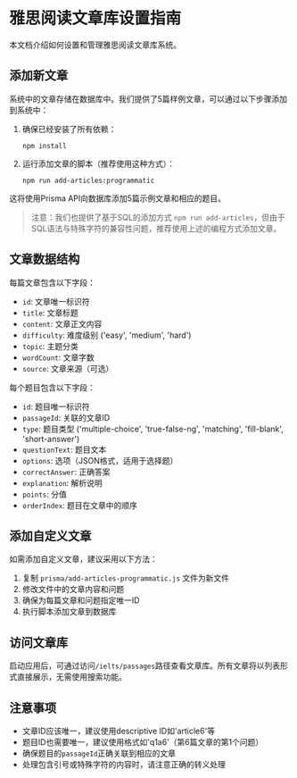 # 雅思阅读文章库设置指南

本文档介绍如何设置和管理雅思阅读文章库系统。

## 添加新文章

系统中的文章存储在数据库中。我们提供了5篇样例文章，可以通过以下步骤添加到系统中：

1. 确保已经安装了所有依赖：
   ```
   npm install
   ```

2. 运行添加文章的脚本（推荐使用这种方式）：
   ```
   npm run add-articles:programmatic
   ```

这将使用Prisma API向数据库添加5篇示例文章和相应的题目。

> 注意：我们也提供了基于SQL的添加方式 `npm run add-articles`，但由于SQL语法与特殊字符的兼容性问题，推荐使用上述的编程方式添加文章。

## 文章数据结构

每篇文章包含以下字段：
- `id`: 文章唯一标识符
- `title`: 文章标题
- `content`: 文章正文内容
- `difficulty`: 难度级别 ('easy', 'medium', 'hard')
- `topic`: 主题分类
- `wordCount`: 文章字数
- `source`: 文章来源（可选）

每个题目包含以下字段：
- `id`: 题目唯一标识符
- `passageId`: 关联的文章ID
- `type`: 题目类型 ('multiple-choice', 'true-false-ng', 'matching', 'fill-blank', 'short-answer')
- `questionText`: 题目文本
- `options`: 选项（JSON格式，适用于选择题）
- `correctAnswer`: 正确答案
- `explanation`: 解析说明
- `points`: 分值
- `orderIndex`: 题目在文章中的顺序

## 添加自定义文章

如需添加自定义文章，建议采用以下方法：

1. 复制 `prisma/add-articles-programmatic.js` 文件为新文件
2. 修改文件中的文章内容和问题
3. 确保为每篇文章和问题指定唯一ID
4. 执行脚本添加文章到数据库

## 访问文章库

启动应用后，可通过访问`/ielts/passages`路径查看文章库。所有文章将以列表形式直接展示，无需使用搜索功能。

## 注意事项

- 文章ID应该唯一，建议使用descriptive ID如'article6'等
- 题目ID也需要唯一，建议使用格式如'q1a6'（第6篇文章的第1个问题）
- 确保题目的`passageId`正确关联到相应的文章
- 处理包含引号或特殊字符的内容时，请注意正确的转义处理 